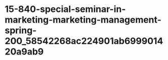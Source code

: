 # 15-840-special-seminar-in-marketing-marketing-management-spring-200_58542268ac224901ab699901420a9ab9